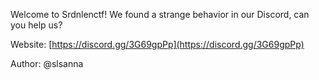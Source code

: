 Welcome to Srdnlenctf! We found a strange behavior in our Discord, can you help us?

Website: [https://discord.gg/3G69gpPp](https://discord.gg/3G69gpPp)

Author: @slsanna

